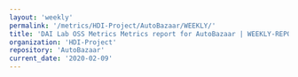 ```yaml
---
layout: 'weekly'
permalink: '/metrics/HDI-Project/AutoBazaar/WEEKLY/'
title: 'DAI Lab OSS Metrics Metrics report for AutoBazaar | WEEKLY-REPORT-2020-02-09'
organization: 'HDI-Project'
repository: 'AutoBazaar'
current_date: '2020-02-09'
---
```

